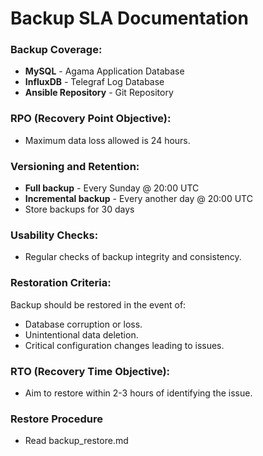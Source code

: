 # Backup SLA Documentation

### Backup Coverage:
- **MySQL** - Agama Application Database 
- **InfluxDB** - Telegraf Log Database
- **Ansible Repository** - Git Repository

### RPO (Recovery Point Objective):
- Maximum data loss allowed is 24 hours.

### Versioning and Retention:
- **Full backup** - Every Sunday @ 20:00 UTC
- **Incremental backup** - Every another day @ 20:00 UTC
- Store backups for 30 days

### Usability Checks:
- Regular checks of backup integrity and consistency.

### Restoration Criteria:
  Backup should be restored in the event of:
- Database corruption or loss.
- Unintentional data deletion.
- Critical configuration changes leading to issues.

### RTO (Recovery Time Objective):
- Aim to restore within 2-3 hours of identifying the issue.

### Restore Procedure
- Read backup_restore.md